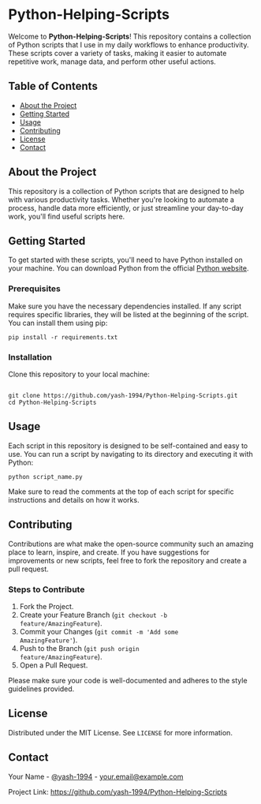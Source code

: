 
# Python-Helping-Scripts

Welcome to **Python-Helping-Scripts**! This repository contains a collection of Python scripts that I use in my daily workflows to enhance productivity. These scripts cover a variety of tasks, making it easier to automate repetitive work, manage data, and perform other useful actions.

## Table of Contents

- [About the Project](#about-the-project)
- [Getting Started](#getting-started)
- [Usage](#usage)
- [Contributing](#contributing)
- [License](#license)
- [Contact](#contact)

## About the Project

This repository is a collection of Python scripts that are designed to help with various productivity tasks. Whether you're looking to automate a process, handle data more efficiently, or just streamline your day-to-day work, you'll find useful scripts here.

## Getting Started

To get started with these scripts, you'll need to have Python installed on your machine. You can download Python from the official <a href="https://www.python.org/downloads/">Python website</a>.

### Prerequisites

Make sure you have the necessary dependencies installed. If any script requires specific libraries, they will be listed at the beginning of the script. You can install them using pip:

<code>pip install -r requirements.txt</code>

### Installation

Clone this repository to your local machine:

<code>
git clone https://github.com/yash-1994/Python-Helping-Scripts.git
cd Python-Helping-Scripts
</code>

## Usage

Each script in this repository is designed to be self-contained and easy to use. You can run a script by navigating to its directory and executing it with Python:

<code>python script_name.py</code>

Make sure to read the comments at the top of each script for specific instructions and details on how it works.

## Contributing

Contributions are what make the open-source community such an amazing place to learn, inspire, and create. If you have suggestions for improvements or new scripts, feel free to fork the repository and create a pull request.

### Steps to Contribute

1. Fork the Project.
2. Create your Feature Branch (<code>git checkout -b feature/AmazingFeature</code>).
3. Commit your Changes (<code>git commit -m 'Add some AmazingFeature'</code>).
4. Push to the Branch (<code>git push origin feature/AmazingFeature</code>).
5. Open a Pull Request.

Please make sure your code is well-documented and adheres to the style guidelines provided.

## License

Distributed under the MIT License. See `LICENSE` for more information.

## Contact

Your Name - <a href="https://twitter.com/yash-1994">@yash-1994</a> - your.email@example.com

Project Link: <a href="https://github.com/yash-1994/Python-Helping-Scripts">https://github.com/yash-1994/Python-Helping-Scripts</a>

